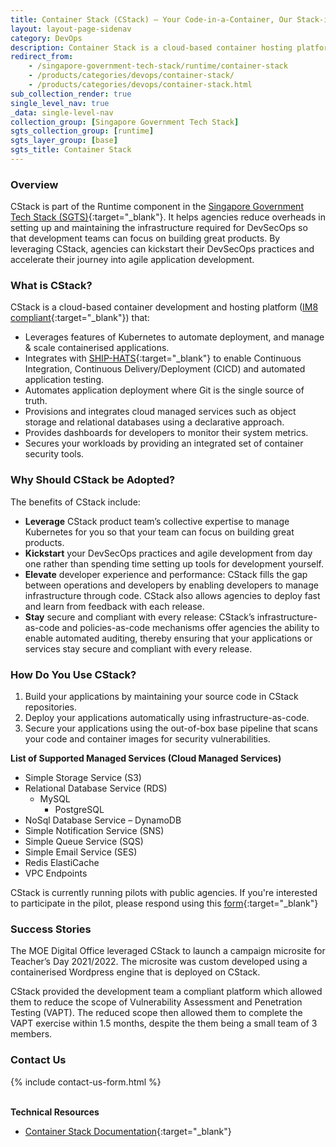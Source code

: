 ```yaml
---
title: Container Stack (CStack) – Your Code-in-a-Container, Our Stack-in-a-Cluster
layout: layout-page-sidenav
category: DevOps
description: Container Stack is a cloud-based container hosting platform and a Runtime component within Singapore Government Tech Stack.
redirect_from:
    - /singapore-government-tech-stack/runtime/container-stack
    - /products/categories/devops/container-stack/
    - /products/categories/devops/container-stack.html
sub_collection_render: true
single_level_nav: true
_data: single-level-nav
collection_group: [Singapore Government Tech Stack]
sgts_collection_group: [runtime]
sgts_layer_group: [base]
sgts_title: Container Stack
---
```


### Overview

CStack is part of the Runtime component in the [Singapore Government Tech Stack (SGTS)](/singapore-government-tech-stack/overview){:target="_blank"}. It helps agencies reduce overheads in setting up and maintaining the infrastructure required for DevSecOps so that development teams can focus on building great products. By leveraging CStack, agencies can kickstart their DevSecOps practices and accelerate their journey into agile application development.

### What is CStack?

CStack is a cloud-based container development and hosting platform ([IM8 compliant](/guidelines/standards-and-best-practices/im8){:target="_blank"}) that:

- Leverages features of Kubernetes to automate deployment, and manage & scale containerised applications.
- Integrates with [SHIP-HATS](/products/categories/devops/ship-hats){:target="_blank"} to enable Continuous Integration, Continuous Delivery/Deployment (CICD) and automated application testing.
- Automates application deployment where Git is the single source of truth.
- Provisions and integrates cloud managed services such as object storage and relational databases using a declarative approach.
- Provides dashboards for developers to monitor their system metrics.
- Secures your workloads by providing an integrated set of container security tools.

### Why Should CStack be Adopted?

The benefits of CStack include:

- **Leverage** CStack product team’s collective expertise to manage Kubernetes for you so that your team can focus on building great products.
- **Kickstart** your DevSecOps practices and agile development from day one rather than spending time setting up tools for development yourself.
- **Elevate** developer experience and performance: CStack fills the gap between operations and developers by enabling developers to manage infrastructure through code. CStack also allows agencies to deploy fast and learn from feedback with each release.
- **Stay** secure and compliant with every release: CStack’s infrastructure-as-code and policies-as-code mechanisms offer agencies the ability to enable automated auditing, thereby ensuring that your applications or services stay secure and compliant with every release.

### How Do You Use CStack?

1. Build your applications by maintaining your source code in CStack repositories.
2. Deploy your applications automatically using infrastructure-as-code.
3. Secure your applications using the out-of-box base pipeline that scans your code and container images for security vulnerabilities.

**List of Supported Managed Services (Cloud Managed Services)**

- Simple Storage Service (S3)
- Relational Database Service (RDS)
  - MySQL
	- PostgreSQL
- NoSql Database Service – DynamoDB
- Simple Notification Service (SNS)
- Simple Queue Service (SQS)
- Simple Email Service (SES)
- Redis ElastiCache
- VPC Endpoints

CStack is currently running pilots with public agencies. If you're interested to participate in the pilot, please respond using this [form](https://go.gov.sg/cstack-signup){:target="_blank"}

### Success Stories

The MOE Digital Office leveraged CStack to launch a campaign microsite for Teacher’s Day 2021/2022. The microsite was custom developed using a containerised Wordpress engine that is deployed on CStack.

CStack provided the development team a compliant platform which allowed them to reduce the scope of Vulnerability Assessment and Penetration Testing (VAPT).  The reduced scope then allowed them to complete the VAPT exercise within 1.5 months, despite the them being a small team of 3 members.

### Contact Us

{% include contact-us-form.html %}

<br/>**Technical Resources**

- [Container Stack Documentation](https://go.gov.sg/cstack-docs){:target="_blank"}
